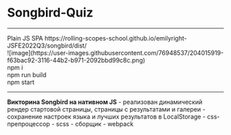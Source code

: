<h1>Songbird-Quiz</h1>
<hr>
Plain JS SPA
https://rolling-scopes-school.github.io/emilyright-JSFE2022Q3/songbird/dist/<br>
![image](https://user-images.githubusercontent.com/76948537/204015919-f63bac92-3116-44b2-b971-2092bbd99c8c.png)<br>
npm i<br>
npm run build<br>
npm start<br>
<hr>
<b>Викторина Songbird на нативном JS</b>
- реализован динамический рендер стартовой страницы, страницы с результатами и галереи
- сохранение настроек языка и лучших результатов в LocalStorage
- css-препроцессор - scss
- сборщик - webpack
